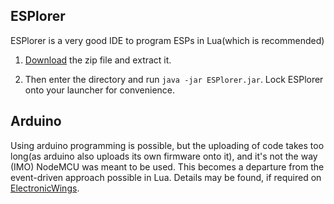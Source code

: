 ## ESPlorer
ESPlorer is a very good IDE to program ESPs in Lua(which is recommended)
1. [Download][dwld-link] the zip file and extract it.

[dwld-link]:http://esp8266.ru/esplorer-latest/?f=ESPlorer.zip

2. Then enter the directory and run `java -jar ESPlorer.jar`. Lock ESPlorer onto your launcher for convenience.

## Arduino
Using arduino programming is possible, but the uploading of code takes too long(as arduino also uploads its own firmware onto it), and it's not the way (IMO) NodeMCU was meant to be used.
This becomes a departure from the event-driven approach possible in Lua. Details may be found, if required on [ElectronicWings](https://www.electronicwings.com/nodemcu/arduino-ide).

